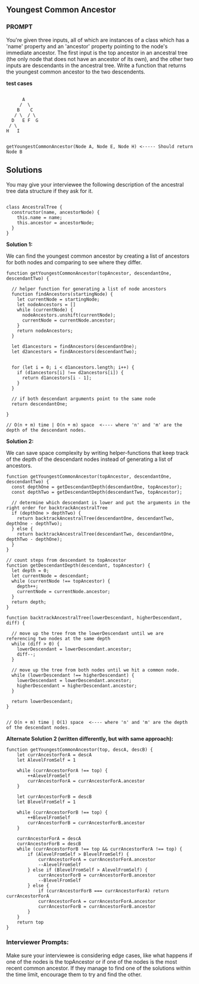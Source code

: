 ## Youngest Common Ancestor


### PROMPT

You're given three inputs, all of which are instances of a class which has a 'name' property and an 'ancestor' property pointing to the node's immediate ancestor. The first input is the top ancestor in an ancestral tree (the only node that does not have an ancestor of its own), and the other two inputs are descendants in the ancestral tree. Write a function that returns the youngest common ancestor to the two descendents.


**test cases**
```

      A
     /  \
    B    C
   / \  / \
  D   E F  G
 / \
H   I


getYoungestCommonAncestor(Node A, Node E, Node H) <----- Should return Node B

```

## **Solutions**

You may give your interviewee the following description of the ancestral tree data structure if they ask for it.

```

class AncestralTree {
  constructor(name, ancestorNode) {
    this.name = name;
    this.ancestor = ancestorNode;
  }
}

```

**Solution 1:**

We can find the youngest common ancestor by creating a list of ancestors for both nodes and comparing to see where they differ.

```
function getYoungestCommonAncestor(topAncestor, descendantOne, descendantTwo) {

  // helper function for generating a list of node ancestors
  function findAncestors(startingNode) {
    let currentNode = startingNode;
    let nodeAncestors = []
    while (currentNode) {
      nodeAncestors.unshift(currentNode);
      currentNode = currentNode.ancestor;
    }
    return nodeAncestors;
  }

  let d1ancestors = findAncestors(descendantOne);
  let d2ancestors = findAncestors(descendantTwo);


  for (let i = 0; i < d1ancestors.length; i++) {
    if (d1ancestors[i] !== d2ancestors[i]) {
      return d1ancestors[i - 1];
    }
  }

  // if both descendant arguments point to the same node
  return descendantOne;

}

// O(n + m) time | O(n + m) space  <---- where 'n' and 'm' are the depth of the descendant nodes.
```

**Solution 2:**


We can save space complexity by writing helper-functions that keep track of the depth of the descendant nodes instead of generating a list of ancestors.

```
function getYoungestCommonAncestor(topAncestor, descendantOne, descendantTwo) {
  const depthOne = getDescendantDepth(descendantOne, topAncestor);
  const depthTwo = getDescendantDepth(descendantTwo, topAncestor);

  // determine which descendant is lower and put the arguments in the right order for backtrackAncestralTree
  if (depthOne > depthTwo) {
    return backtrackAncestralTree(descendantOne, descendantTwo, depthOne - depthTwo);
  } else {
    return backtrackAncestralTree(descendantTwo, descendantOne, depthTwo - depthOne);
  }
}

// count steps from descendant to topAncestor
function getDescendantDepth(descendant, topAncestor) {
  let depth = 0;
  let currentNode = descendant;
  while (currentNode !== topAncestor) {
    depth++;
    currentNode = currentNode.ancestor;
  }
  return depth;
}

function backtrackAncestralTree(lowerDescendant, higherDescendant, diff) {

  // move up the tree from the lowerDescendant until we are referencing two nodes at the same depth
  while (diff > 0) {
    lowerDescendant = lowerDescendant.ancestor;
    diff--;
  }

  // move up the tree from both nodes until we hit a common node.
  while (lowerDescendant !== higherDescendant) {
    lowerDescendant = lowerDescendant.ancestor;
    higherDescendant = higherDescendant.ancestor;
  }

  return lowerDescendant;
}


// O(n + m) time | O(1) space  <---- where 'n' and 'm' are the depth of the descendant nodes.
```
**Alternate Solution 2 (written differently, but with same approach):**

```
function getYoungestCommonAncestor(top, descA, descB) {
    let currAncestorForA = descA
    let AlevelFromSelf = 1

    while (currAncestorForA !== top) {
        ++AlevelFromSelf
        currAncestorForA = currAncestorForA.ancestor
    }

    let currAncestorForB = descB
    let BlevelFromSelf = 1

    while (currAncestorForB !== top) {
        ++BlevelFromSelf
        currAncestorForB = currAncestorForB.ancestor
    }

    currAncestorForA = descA
    currAncestorForB = descB
    while (currAncestorForB !== top && currAncestorForA !== top) {
        if (AlevelFromSelf > BlevelFromSelf) {
            currAncestorForA = currAncestorForA.ancestor
            --AlevelFromSelf
        } else if (BlevelFromSelf > AlevelFromSelf) {
            currAncestorForB = currAncestorForB.ancestor
            --BlevelFromSelf
        } else {
            if (currAncestorForB === currAncestorForA) return currAncestorForA
            currAncestorForA = currAncestorForA.ancestor
            currAncestorForB = currAncestorForB.ancestor
        }
    }
    return top
}

```


### **Interviewer Prompts:**
Make sure your interviewee is considering edge cases, like what happens if one of the nodes is the topAncestor or if one of the nodes is the most recent common ancestor. If they manage to find one of the solutions within the time limit, encourage them to try and find the other.
